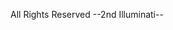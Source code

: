 <!DOCTYPE html>


<html>
	<head>
		<title>2nd Illuminati</title>
		<meta charset = "UTF-8"/>
	</head>
	<body>
		<p>
		</p>
	</body>
	<footer>All Rights Reserved --2nd Illuminati--</footer>
</html>
